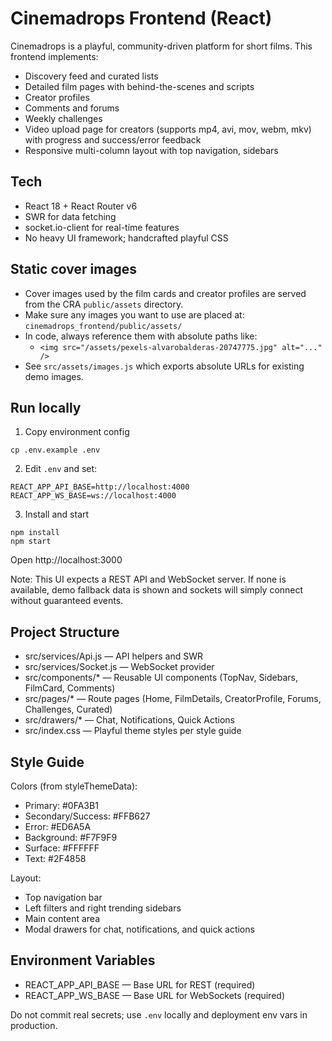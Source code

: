 # Cinemadrops Frontend (React)

Cinemadrops is a playful, community-driven platform for short films. This frontend implements:
- Discovery feed and curated lists
- Detailed film pages with behind-the-scenes and scripts
- Creator profiles
- Comments and forums
- Weekly challenges
- Video upload page for creators (supports mp4, avi, mov, webm, mkv) with progress and success/error feedback
- Responsive multi-column layout with top navigation, sidebars

## Tech
- React 18 + React Router v6
- SWR for data fetching
- socket.io-client for real-time features
- No heavy UI framework; handcrafted playful CSS

## Static cover images

- Cover images used by the film cards and creator profiles are served from the CRA `public/assets` directory.
- Make sure any images you want to use are placed at: `cinemadrops_frontend/public/assets/`
- In code, always reference them with absolute paths like:
  - `<img src="/assets/pexels-alvarobalderas-20747775.jpg" alt="..." />`
- See `src/assets/images.js` which exports absolute URLs for existing demo images.

## Run locally
1) Copy environment config
```
cp .env.example .env
```
2) Edit `.env` and set:
```
REACT_APP_API_BASE=http://localhost:4000
REACT_APP_WS_BASE=ws://localhost:4000
```
3) Install and start
```
npm install
npm start
```

Open http://localhost:3000

Note: This UI expects a REST API and WebSocket server. If none is available, demo fallback data is shown and sockets will simply connect without guaranteed events.

## Project Structure
- src/services/Api.js — API helpers and SWR
- src/services/Socket.js — WebSocket provider
- src/components/* — Reusable UI components (TopNav, Sidebars, FilmCard, Comments)
- src/pages/* — Route pages (Home, FilmDetails, CreatorProfile, Forums, Challenges, Curated)
- src/drawers/* — Chat, Notifications, Quick Actions
- src/index.css — Playful theme styles per style guide

## Style Guide
Colors (from styleThemeData):
- Primary: #0FA3B1
- Secondary/Success: #FFB627
- Error: #ED6A5A
- Background: #F7F9F9
- Surface: #FFFFFF
- Text: #2F4858

Layout:
- Top navigation bar
- Left filters and right trending sidebars
- Main content area
- Modal drawers for chat, notifications, and quick actions

## Environment Variables
- REACT_APP_API_BASE — Base URL for REST (required)
- REACT_APP_WS_BASE — Base URL for WebSockets (required)

Do not commit real secrets; use `.env` locally and deployment env vars in production.
